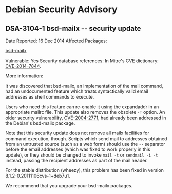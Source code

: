 
Debian Security Advisory
========================


DSA-3104-1 bsd-mailx -- security update
---------------------------------------



Date Reported:
16 Dec 2014
Affected Packages:

[bsd-mailx](https://packages.debian.org/src:bsd-mailx)

Vulnerable:
Yes
Security database references:
In Mitre's CVE dictionary: [CVE-2014-7844](https://security-tracker.debian.org/tracker/CVE-2014-7844).  

More information:

It was discovered that bsd-mailx, an implementation of the mail
command, had an undocumented feature which treats syntactically valid
email addresses as shell commands to execute.


Users who need this feature can re-enable it using the expandaddr in
an appropriate mailrc file. This update also removes the obsolete
`-T` option. An older security vulnerability,
[CVE-2004-2771](https://security-tracker.debian.org/tracker/CVE-2004-2771), had already been addressed in the Debian's bsd-mailx
package.


Note that this security update does not remove all mailx facilities
for command execution, though. Scripts which send mail to addresses
obtained from an untrusted source (such as a web form) should use the
`--` separator before the email addresses (which was fixed to work
properly in this update), or they should be changed to invoke
`mail -t` or `sendmail -i -t` instead, passing the
recipient addresses as part of the mail header.


For the stable distribution (wheezy), this problem has been fixed in
version 8.1.2-0.20111106cvs-1+deb7u1.


We recommend that you upgrade your bsd-mailx packages.





